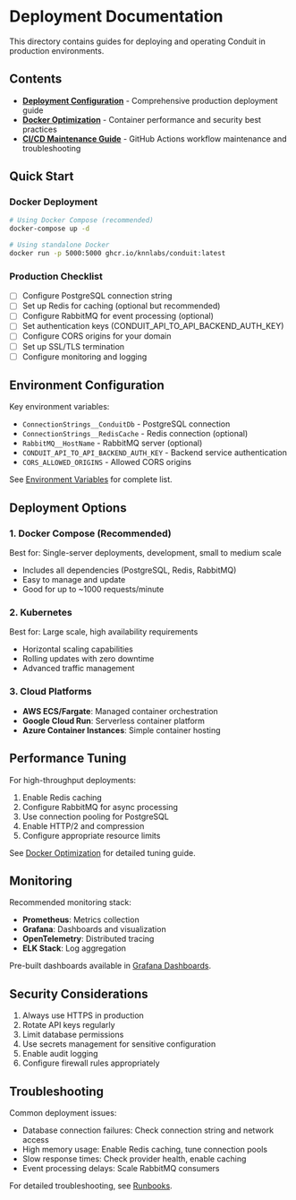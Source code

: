 # Deployment Documentation

This directory contains guides for deploying and operating Conduit in production environments.

## Contents

- **[Deployment Configuration](./DEPLOYMENT-CONFIGURATION.md)** - Comprehensive production deployment guide
- **[Docker Optimization](./docker-optimization.md)** - Container performance and security best practices
- **[CI/CD Maintenance Guide](./ci-cd-maintenance-guide.md)** - GitHub Actions workflow maintenance and troubleshooting

## Quick Start

### Docker Deployment
```bash
# Using Docker Compose (recommended)
docker-compose up -d

# Using standalone Docker
docker run -p 5000:5000 ghcr.io/knnlabs/conduit:latest
```

### Production Checklist
- [ ] Configure PostgreSQL connection string
- [ ] Set up Redis for caching (optional but recommended)
- [ ] Configure RabbitMQ for event processing (optional)
- [ ] Set authentication keys (CONDUIT_API_TO_API_BACKEND_AUTH_KEY)
- [ ] Configure CORS origins for your domain
- [ ] Set up SSL/TLS termination
- [ ] Configure monitoring and logging

## Environment Configuration

Key environment variables:
- `ConnectionStrings__ConduitDb` - PostgreSQL connection
- `ConnectionStrings__RedisCache` - Redis connection (optional)
- `RabbitMQ__HostName` - RabbitMQ server (optional)
- `CONDUIT_API_TO_API_BACKEND_AUTH_KEY` - Backend service authentication
- `CORS_ALLOWED_ORIGINS` - Allowed CORS origins

See [Environment Variables](../Environment-Variables.md) for complete list.

## Deployment Options

### 1. Docker Compose (Recommended)
Best for: Single-server deployments, development, small to medium scale
- Includes all dependencies (PostgreSQL, Redis, RabbitMQ)
- Easy to manage and update
- Good for up to ~1000 requests/minute

### 2. Kubernetes
Best for: Large scale, high availability requirements
- Horizontal scaling capabilities
- Rolling updates with zero downtime
- Advanced traffic management

### 3. Cloud Platforms
- **AWS ECS/Fargate**: Managed container orchestration
- **Google Cloud Run**: Serverless container platform
- **Azure Container Instances**: Simple container hosting

## Performance Tuning

For high-throughput deployments:
1. Enable Redis caching
2. Configure RabbitMQ for async processing
3. Use connection pooling for PostgreSQL
4. Enable HTTP/2 and compression
5. Configure appropriate resource limits

See [Docker Optimization](./docker-optimization.md) for detailed tuning guide.

## Monitoring

Recommended monitoring stack:
- **Prometheus**: Metrics collection
- **Grafana**: Dashboards and visualization
- **OpenTelemetry**: Distributed tracing
- **ELK Stack**: Log aggregation

Pre-built dashboards available in [Grafana Dashboards](../grafana-dashboards/).

## Security Considerations

1. Always use HTTPS in production
2. Rotate API keys regularly
3. Limit database permissions
4. Use secrets management for sensitive configuration
5. Enable audit logging
6. Configure firewall rules appropriately

## Troubleshooting

Common deployment issues:
- Database connection failures: Check connection string and network access
- High memory usage: Enable Redis caching, tune connection pools
- Slow response times: Check provider health, enable caching
- Event processing delays: Scale RabbitMQ consumers

For detailed troubleshooting, see [Runbooks](../runbooks/).